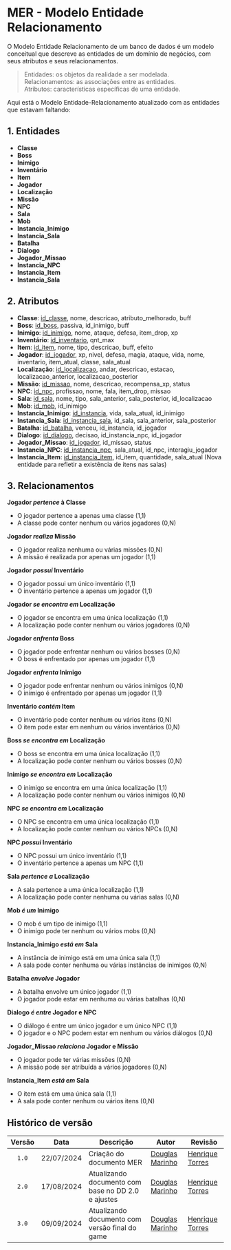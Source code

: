 # MER - Modelo Entidade Relacionamento

O Modelo Entidade Relacionamento de um banco de dados é um modelo conceitual que descreve as entidades de um domínio de negócios, com seus atributos e seus relacionamentos.

> Entidades: os objetos da realidade a ser modelada.<br>
> Relacionamentos: as associações entre as entidades.<br>
> Atributos: características específicas de uma entidade.<br>

Aqui está o Modelo Entidade-Relacionamento atualizado com as entidades que estavam faltando:

## 1. Entidades

- **Classe**
- **Boss**
- **Inimigo**
- **Inventário**
- **Item**
- **Jogador**
- **Localização**
- **Missão**
- **NPC**
- **Sala**
- **Mob**
- **Instancia_Inimigo**
- **Instancia_Sala**
- **Batalha**
- **Dialogo**
- **Jogador_Missao**
- **Instancia_NPC** 
- **Instancia_Item** 
- **Instancia_Sala** 

## 2. Atributos

- **Classe**: <ins>id_classe</ins>, nome, descricao, atributo_melhorado, buff
- **Boss**: <ins>id_boss</ins>, passiva, id_inimigo, buff
- **Inimigo**: <ins>id_inimigo</ins>, nome, ataque, defesa, item_drop, xp
- **Inventário**: <ins>id_inventario</ins>, qnt_max
- **Item**: <ins>id_item</ins>, nome, tipo, descricao, buff, efeito
- **Jogador**: <ins>id_jogador</ins>, xp, nivel, defesa, magia, ataque, vida, nome, inventario, item_atual, classe, sala_atual
- **Localização**: <ins>id_localizacao</ins>, andar, descricao, estacao, localizacao_anterior, localizacao_posterior
- **Missão**: <ins>id_missao</ins>, nome, descricao, recompensa_xp, status
- **NPC**: <ins>id_npc</ins>, profissao, nome, fala, item_drop, missao
- **Sala**: <ins>id_sala</ins>, nome, tipo, sala_anterior, sala_posterior, id_localizacao
- **Mob**: <ins>id_mob</ins>, id_inimigo
- **Instancia_Inimigo**: <ins>id_instancia</ins>, vida, sala_atual, id_inimigo
- **Instancia_Sala**: <ins>id_instancia_sala</ins>, id_sala, sala_anterior, sala_posterior
- **Batalha**: <ins>id_batalha</ins>, venceu, id_instancia, id_jogador
- **Dialogo**: <ins>id_dialogo</ins>, decisao, id_instancia_npc, id_jogador
- **Jogador_Missao**: <ins>id_jogador</ins>, id_missao, status
- **Instancia_NPC**: <ins>id_instancia_npc</ins>, sala_atual, id_npc, interagiu_jogador
- **Instancia_Item**: <ins>id_instancia_item</ins>, id_item, quantidade, sala_atual (Nova entidade para refletir a existência de itens nas salas)

## 3. Relacionamentos

**Jogador _pertence_ à Classe**

- O jogador pertence a apenas uma classe (1,1)
- A classe pode conter nenhum ou vários jogadores (0,N)

**Jogador _realiza_ Missão**

- O jogador realiza nenhuma ou várias missões (0,N)
- A missão é realizada por apenas um jogador (1,1)

**Jogador _possui_ Inventário**

- O jogador possui um único inventário (1,1)
- O inventário pertence a apenas um jogador (1,1)

**Jogador _se encontra em_ Localização**

- O jogador se encontra em uma única localização (1,1)
- A localização pode conter nenhum ou vários jogadores (0,N)

**Jogador _enfrenta_ Boss**

- O jogador pode enfrentar nenhum ou vários bosses (0,N)
- O boss é enfrentado por apenas um jogador (1,1)

**Jogador _enfrenta_ Inimigo**

- O jogador pode enfrentar nenhum ou vários inimigos (0,N)
- O inimigo é enfrentado por apenas um jogador (1,1)

**Inventário _contém_ Item**

- O inventário pode conter nenhum ou vários itens (0,N)
- O item pode estar em nenhum ou vários inventários (0,N)

**Boss _se encontra em_ Localização**

- O boss se encontra em uma única localização (1,1)
- A localização pode conter nenhum ou vários bosses (0,N)

**Inimigo _se encontra em_ Localização**

- O inimigo se encontra em uma única localização (1,1)
- A localização pode conter nenhum ou vários inimigos (0,N)

**NPC _se encontra em_ Localização**

- O NPC se encontra em uma única localização (1,1)
- A localização pode conter nenhum ou vários NPCs (0,N)

**NPC _possui_ Inventário**

- O NPC possui um único inventário (1,1)
- O inventário pertence a apenas um NPC (1,1)

**Sala _pertence a_ Localização**

- A sala pertence a uma única localização (1,1)
- A localização pode conter nenhuma ou várias salas (0,N)

**Mob _é um_ Inimigo**

- O mob é um tipo de inimigo (1,1)
- O inimigo pode ter nenhum ou vários mobs (0,N)

**Instancia_Inimigo _está em_ Sala**

- A instância de inimigo está em uma única sala (1,1)
- A sala pode conter nenhuma ou várias instâncias de inimigos (0,N)

**Batalha _envolve_ Jogador**

- A batalha envolve um único jogador (1,1)
- O jogador pode estar em nenhuma ou várias batalhas (0,N)

**Dialogo _é entre_ Jogador e NPC**

- O diálogo é entre um único jogador e um único NPC (1,1)
- O jogador e o NPC podem estar em nenhum ou vários diálogos (0,N)

**Jogador_Missao _relaciona_ Jogador e Missão**

- O jogador pode ter várias missões (0,N)
- A missão pode ser atribuída a vários jogadores (0,N)

**Instancia_Item _está em_ Sala**

- O item está em uma única sala (1,1)
- A sala pode conter nenhum ou vários itens (0,N)

## Histórico de versão

| Versão |    Data    | Descrição                                      | Autor                                               | Revisão                                                      |
| :----: | :--------: | ---------------------------------------------- | --------------------------------------------------- | ------------------------------------------------------------ |
| `1.0`  | 22/07/2024 | Criação do documento MER                       | [Douglas Marinho](https://github.com/M4RINH0)       | [Henrique Torres](https://github.com/henriqtorresl)          |
| `2.0`  | 17/08/2024 | Atualizando documento com base no DD 2.0 e ajustes | [Douglas Marinho](https://github.com/M4RINH0)       | [Henrique Torres](https://github.com/henriqtorresl)          |
| `3.0`  | 09/09/2024 | Atualizando documento com versão final do game | [Douglas Marinho](https://github.com/M4RINH0)       | [Henrique Torres](https://github.com/henriqtorresl)          |
